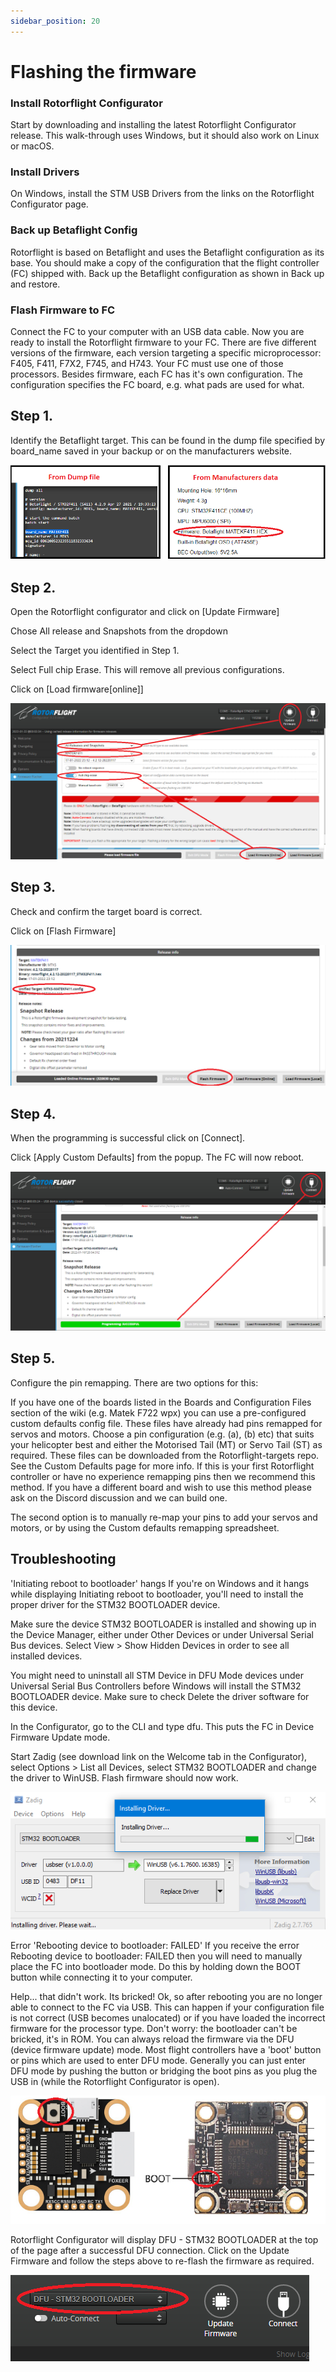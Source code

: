```yaml
---
sidebar_position: 20
---
```

# Flashing the firmware

### Install Rotorflight Configurator
Start by downloading and installing the latest Rotorflight Configurator release. This walk-through uses Windows, but it should also work on Linux or macOS.

### Install Drivers
On Windows, install the STM USB Drivers from the links on the Rotorflight Configurator page.

### Back up Betaflight Config
Rotorflight is based on Betaflight and uses the Betaflight configuration as its base. You should make a copy of the configuration that the flight controller (FC) shipped with. Back up the Betaflight configuration as shown in Back up and restore.

### Flash Firmware to FC
Connect the FC to your computer with an USB data cable. Now you are ready to install the Rotorflight firmware to your FC. There are five different versions of the firmware, each version targeting a specific microprocessor: F405, F411, F7X2, F745, and H743. Your FC must use one of those processors. Besides firmware, each FC has it's own configuration. The configuration specifies the FC board, e.g. what pads are used for what.

## Step 1.
Identify the Betaflight target. This can be found in the dump file specified by board_name saved in your backup or on the manufacturers website.

![Flashing](./img/flash-1.png)

## Step 2.
Open the Rotorflight configurator and click on [Update Firmware]

Chose All release and Snapshots from the dropdown

Select the Target you identified in Step 1.

Select Full chip Erase. This will remove all previous configurations.

Click on [Load firmware[online]]

![Flashing](./img/flash-2.png)

## Step 3.
Check and confirm the target board is correct.

Click on [Flash Firmware]

![Flashing](./img/flash-3.png)

## Step 4.
When the programming is successful click on [Connect].

Click [Apply Custom Defaults] from the popup. The FC will now reboot.

![Flashing](./img/flash-4.png)

## Step 5.
Configure the pin remapping. There are two options for this:

If you have one of the boards listed in the Boards and Configuration Files section of the wiki (e.g. Matek F722 wpx) you can use a pre-configured custom defaults config file. These files have already had pins remapped for servos and motors. Choose a pin configuration (e.g. (a), (b) etc) that suits your helicopter best and either the Motorised Tail (MT) or Servo Tail (ST) as required. These files can be downloaded from the Rotorflight-targets repo. See the Custom Defaults page for more info. If this is your first Rotorflight controller or have no experience remapping pins then we recommend this method. If you have a different board and wish to use this method please ask on the Discord discussion and we can build one.

The second option is to manually re-map your pins to add your servos and motors, or by using the Custom defaults remapping spreadsheet.

## Troubleshooting
'Initiating reboot to bootloader' hangs
If you're on Windows and it hangs while displaying Initiating reboot to bootloader, you'll need to install the proper driver for the STM32 BOOTLOADER device.

Make sure the device STM32 BOOTLOADER is installed and showing up in the Device Manager, either under Other Devices or under Universal Serial Bus devices. Select View > Show Hidden Devices in order to see all installed devices.

You might need to uninstall all STM Device in DFU Mode devices under Universal Serial Bus Controllers before Windows will install the STM32 BOOTLOADER device. Make sure to check Delete the driver software for this device.

In the Configurator, go to the CLI and type dfu. This puts the FC in Device Firmware Update mode.

Start Zadig (see download link on the Welcome tab in the Configurator), select Options > List all Devices, select STM32 BOOTLOADER and change the driver to WinUSB. Flash firmware should now work.

![Flashing](./img/flash-5.png)

Error 'Rebooting device to bootloader: FAILED'
If you receive the error Rebooting device to bootloader: FAILED then you will need to manually place the FC into bootloader mode. Do this by holding down the BOOT button while connecting it to your computer.

Help... that didn't work. Its bricked!
Ok, so after rebooting you are no longer able to connect to the FC via USB. This can happen if your configuration file is not correct (USB becomes unalocated) or if you have loaded the incorrect firmware for the processor type. Don't worry: the bootloader can't be bricked, it's in ROM. You can always reload the firmware via the DFU (device firmware update) mode. Most flight controllers have a 'boot' button or pins which are used to enter DFU mode. Generally you can just enter DFU mode by pushing the button or bridging the boot pins as you plug the USB in (while the Rotorflight Configurator is open).

![Flashing](./img/flash-6.png)

Rotorflight Configurator will display DFU - STM32 BOOTLOADER at the top of the page after a successful DFU connection. Click on the Update Firmware and follow the steps above to re-flash the firmware as required.

![Flashing](./img/flash-7.png)

